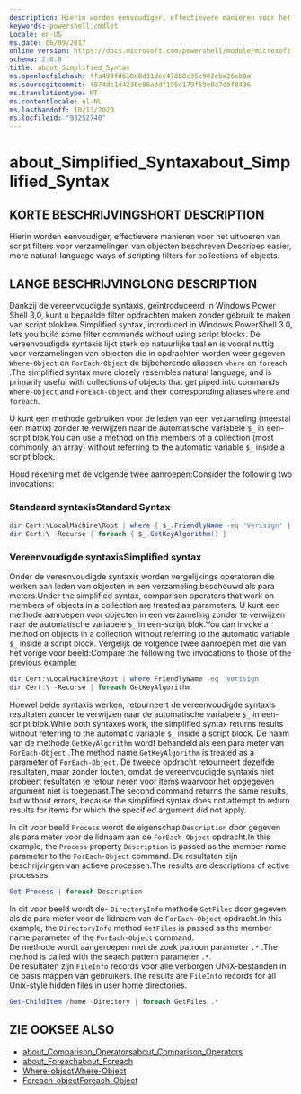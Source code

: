 ```yaml
---
description: Hierin worden eenvoudiger, effectievere manieren voor het uitvoeren van script filters voor verzamelingen van objecten beschreven.
keywords: powershell,cmdlet
Locale: en-US
ms.date: 06/09/2017
online version: https://docs.microsoft.com/powershell/module/microsoft.powershell.core/about/about_simplified_syntax?view=powershell-5.1&WT.mc_id=ps-gethelp
schema: 2.0.0
title: about_Simplified_Syntax
ms.openlocfilehash: ffa499fd618d0d31dec470b0c35c902eba26eb0a
ms.sourcegitcommit: f874dc1d4236e06a3df195d179f59e0a7d9f8436
ms.translationtype: MT
ms.contentlocale: nl-NL
ms.lasthandoff: 10/13/2020
ms.locfileid: "93252740"
---
```

# <a name="about_simplified_syntax"></a><span data-ttu-id="6e563-104">about_Simplified_Syntax</span><span class="sxs-lookup"><span data-stu-id="6e563-104">about_Simplified_Syntax</span></span>

## <a name="short-description"></a><span data-ttu-id="6e563-105">KORTE BESCHRIJVING</span><span class="sxs-lookup"><span data-stu-id="6e563-105">SHORT DESCRIPTION</span></span>

<span data-ttu-id="6e563-106">Hierin worden eenvoudiger, effectievere manieren voor het uitvoeren van script filters voor verzamelingen van objecten beschreven.</span><span class="sxs-lookup"><span data-stu-id="6e563-106">Describes easier, more natural-language ways of scripting filters for collections of objects.</span></span>

## <a name="long-description"></a><span data-ttu-id="6e563-107">LANGE BESCHRIJVING</span><span class="sxs-lookup"><span data-stu-id="6e563-107">LONG DESCRIPTION</span></span>

<span data-ttu-id="6e563-108">Dankzij de vereenvoudigde syntaxis, geïntroduceerd in Windows Power Shell 3,0, kunt u bepaalde filter opdrachten maken zonder gebruik te maken van script blokken.</span><span class="sxs-lookup"><span data-stu-id="6e563-108">Simplified syntax, introduced in Windows PowerShell 3.0, lets you build some filter commands without using script blocks.</span></span> <span data-ttu-id="6e563-109">De vereenvoudigde syntaxis lijkt sterk op natuurlijke taal en is vooral nuttig voor verzamelingen van objecten die in opdrachten worden weer gegeven `Where-Object` en `ForEach-Object` de bijbehorende aliassen `where` en `foreach` .</span><span class="sxs-lookup"><span data-stu-id="6e563-109">The simplified syntax more closely resembles natural language, and is primarily useful with collections of objects that get piped into commands `Where-Object` and `ForEach-Object` and their corresponding aliases `where` and `foreach`.</span></span>

<span data-ttu-id="6e563-110">U kunt een methode gebruiken voor de leden van een verzameling (meestal een matrix) zonder te verwijzen naar de automatische variabele `$_` in een-script blok.</span><span class="sxs-lookup"><span data-stu-id="6e563-110">You can use a method on the members of a collection (most commonly, an array) without referring to the automatic variable `$_` inside a script block.</span></span>

<span data-ttu-id="6e563-111">Houd rekening met de volgende twee aanroepen:</span><span class="sxs-lookup"><span data-stu-id="6e563-111">Consider the following two invocations:</span></span>

### <a name="standard-syntax"></a><span data-ttu-id="6e563-112">Standaard syntaxis</span><span class="sxs-lookup"><span data-stu-id="6e563-112">Standard Syntax</span></span>

```powershell
dir Cert:\LocalMachine\Root | where { $_.FriendlyName -eq 'Verisign' }
dir Cert:\ -Recurse | foreach { $_.GetKeyAlgorithm() }
```

### <a name="simplified-syntax"></a><span data-ttu-id="6e563-113">Vereenvoudigde syntaxis</span><span class="sxs-lookup"><span data-stu-id="6e563-113">Simplified syntax</span></span>

<span data-ttu-id="6e563-114">Onder de vereenvoudigde syntaxis worden vergelijkings operatoren die werken aan leden van objecten in een verzameling beschouwd als para meters.</span><span class="sxs-lookup"><span data-stu-id="6e563-114">Under the simplified syntax, comparison operators that work on members of objects in a collection are treated as parameters.</span></span> <span data-ttu-id="6e563-115">U kunt een methode aanroepen voor objecten in een verzameling zonder te verwijzen naar de automatische variabele `$_` in een-script blok.</span><span class="sxs-lookup"><span data-stu-id="6e563-115">You can invoke a method on objects in a collection without referring to the automatic variable `$_` inside a script block.</span></span>
<span data-ttu-id="6e563-116">Vergelijk de volgende twee aanroepen met die van het vorige voor beeld:</span><span class="sxs-lookup"><span data-stu-id="6e563-116">Compare the following two invocations to those of the previous example:</span></span>

```powershell
dir Cert:\LocalMachine\Root | where FriendlyName -eq 'Verisign'
dir Cert:\ -Recurse | foreach GetKeyAlgorithm
```

<span data-ttu-id="6e563-117">Hoewel beide syntaxis werken, retourneert de vereenvoudigde syntaxis resultaten zonder te verwijzen naar de automatische variabele `$_` in een-script blok.</span><span class="sxs-lookup"><span data-stu-id="6e563-117">While both syntaxes work, the simplified syntax returns results without referring to the automatic variable `$_` inside a script block.</span></span>
<span data-ttu-id="6e563-118">De naam van de methode `GetKeyAlgorithm` wordt behandeld als een para meter van `ForEach-Object` .</span><span class="sxs-lookup"><span data-stu-id="6e563-118">The method name `GetKeyAlgorithm` is treated as a parameter of `ForEach-Object`.</span></span>
<span data-ttu-id="6e563-119">De tweede opdracht retourneert dezelfde resultaten, maar zonder fouten, omdat de vereenvoudigde syntaxis niet probeert resultaten te retour neren voor items waarvoor het opgegeven argument niet is toegepast.</span><span class="sxs-lookup"><span data-stu-id="6e563-119">The second command returns the same results, but without errors, because the simplified syntax does not attempt to return results for items for which the specified argument did not apply.</span></span>

<span data-ttu-id="6e563-120">In dit voor beeld `Process` wordt de eigenschap `Description` door gegeven als para meter voor de lidnaam aan de `ForEach-Object` opdracht.</span><span class="sxs-lookup"><span data-stu-id="6e563-120">In this example, the `Process` property `Description` is passed as the member name parameter to the `ForEach-Object` command.</span></span> <span data-ttu-id="6e563-121">De resultaten zijn beschrijvingen van actieve processen.</span><span class="sxs-lookup"><span data-stu-id="6e563-121">The results are descriptions of active processes.</span></span>

```powershell
Get-Process | foreach Description
```

<span data-ttu-id="6e563-122">In dit voor beeld wordt de- `DirectoryInfo` methode `GetFiles` door gegeven als de para meter voor de lidnaam van de `ForEach-Object` opdracht.</span><span class="sxs-lookup"><span data-stu-id="6e563-122">In this example, the `DirectoryInfo` method `GetFiles` is passed as the member name parameter of the `ForEach-Object` command.</span></span>  
<span data-ttu-id="6e563-123">De methode wordt aangeroepen met de zoek patroon parameter `.*` .</span><span class="sxs-lookup"><span data-stu-id="6e563-123">The method is called with the search pattern parameter `.*`.</span></span>  
<span data-ttu-id="6e563-124">De resultaten zijn `FileInfo` records voor alle verborgen UNIX-bestanden in de basis mappen van gebruikers.</span><span class="sxs-lookup"><span data-stu-id="6e563-124">The results are `FileInfo` records for all Unix-style hidden files in user home directories.</span></span> 

```powershell
Get-ChildItem /home -Directory | foreach GetFiles .*
```

## <a name="see-also"></a><span data-ttu-id="6e563-125">ZIE OOK</span><span class="sxs-lookup"><span data-stu-id="6e563-125">SEE ALSO</span></span>

- [<span data-ttu-id="6e563-126">about_Comparison_Operators</span><span class="sxs-lookup"><span data-stu-id="6e563-126">about_Comparison_Operators</span></span>](about_Comparison_Operators.md)
- [<span data-ttu-id="6e563-127">about_Foreach</span><span class="sxs-lookup"><span data-stu-id="6e563-127">about_Foreach</span></span>](about_Foreach.md)
- [<span data-ttu-id="6e563-128">Where-object</span><span class="sxs-lookup"><span data-stu-id="6e563-128">Where-Object</span></span>](xref:Microsoft.PowerShell.Core.Where-Object)
- [<span data-ttu-id="6e563-129">Foreach-object</span><span class="sxs-lookup"><span data-stu-id="6e563-129">Foreach-Object</span></span>](xref:Microsoft.PowerShell.Core.ForEach-Object)
